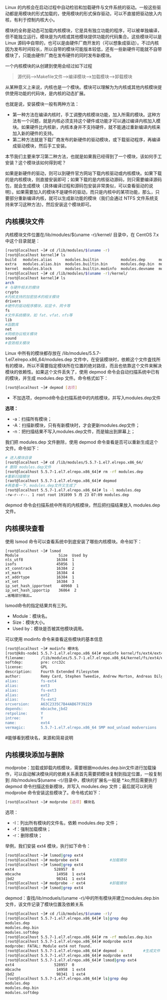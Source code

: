 Linux 的内核会在启动过程中自动检验和加载硬件与文件系统的驱动。一般这些驱动都是用模块的形式加载的，使用模块的形式保存驱动，可以不直接把驱动放入内核，有利于控制内核大小。



模块的全称是动态可加载内核模块，它是具有独立功能的程序，可以被单独编译，但不能独立运行。模块是为内核或其他模块提供功能的代码集合。这些模块可以是 Linux 源码中自带的，也可以是由硬件厂商开发的（可以想象成驱动）。不过内核因为发布时间较长，所以自带的模块可能版本较低，还有一些新硬件可能就不自带模块了，只能由硬件厂商在发布硬件的同时发布新模块。

一个内核模块的从创建到使用会经过如下过程

> 源代码-->Makefile文件-->编译模块-->加载模块-->卸载模块

从某种意义上来说，内核也是一个模块。模块可以理解为为内核或其他内核模块提供使用功能的代码块，是内核的动态扩展。

也就是说，安装模块一般有两种方法：

- 第一种方法在编译内核时，手工调整内核模块功能，加入所需的模块。这种方法有一个问题，就是内核必须支持这个硬件或功能才可以通过编译内核加入模块。如果硬件比内核新，内核本身并不支持硬件，就不能通过重新编译内核来加入新的硬件的支持。
- 第二种方法就是下载厂商发布的新硬件的驱动模块，或下载驱动程序，再编译成驱动模块，然后手工安装。


本节我们主要来学习第二种方法，也就是如果我已经得到了一个模块，该如何手工安装？这个模块该如何得到呢？

如果是新硬件的驱动，则可以到硬件官方网站下载内核驱动或内核模块。如果下载的是内核模块，则直接安装即可；如果下载的是内核驱动源码，则只需要编译源码包，就会生成模块（具体编译过程和源码包安装非常类似，可以查看驱动的说明）。如果需要加入的模块不是硬件的驱动，而只是内核中的某项功能，那么，只要部分重新编译内核，就可以生成新功能的模块（我们会通过 NTFS 文件系统支持来学习这种方法)，然后安装这个模块即可。

## 内核模块文件

内核模块文件位置在/lib/modules/$(uname -r)/kernel/ 目录中，在 CentOS 7.x 中这个目录就是：

```sh
[root@localhost ~]# cd /lib/modules/$(uname -r)
[root@localhost kernel]# ls
build   modules.alias      modules.builtin          modules.dep      modules.drm          modules.order    modules.symbols.bin  vdso
extra   modules.alias.bin  modules.builtin.bin      modules.dep.bin  modules.modesetting  modules.softdep  source               weak-updates
kernel  modules.block      modules.builtin.modinfo  modules.devname  modules.networking   modules.symbols  updates
[root@localhost ~]# cd /lib/modules/$(uname -r)/kernel/
[root@localhost kernel]# ls
arch
# 与硬件相关的模块
crypto
#内核支持的加密技术的相关模块
drivers
#硬件的驱动程序模块，如显卡、网卡等
fs
#文件系统模块，如 fat、vfat、nfs等
lib
#函数库
net
#网络协议相关模块
sound
#音效相关模块
```

Linux 中所有的模块都存放在 /lib/modules/5.5.7-1.el7.elrepo.x86_64/modules.dep 文件中，在安装模块时，依赖这个文件査找所有的模块，所以不需要指定模块所在位置的绝对路径，而且也依靠这个文件来解决模块的依赖性。如果这个文件丢失了，使用 depmod 命令会自动扫描系统中已有的模块，并生成 modules.dep 文件。命令格式如下：

```sh
[root@localhost ~]# depmod [选项]
```

* 不加选项，depmod命令会扫描系统中的内核模块，并写入modules.dep文件

**选项：**

- -a：扫描所有模块；
- -A：扫描新模块，只有有新模块时，才会更新modules.dep文件；
- -n：把扫描结果不写入modules.dep文件，而是输出到屏幕上；

我们把 modules.dep 文件删除，使用 depmod 命令查看是否可以重新生成这个文件。命令如下：

```sh
# 进入模块目录
[root@localhost ~]# cd /lib/modules/5.5.7-1.el7.elrepo.x86_64/
# 删除 modules.dep文件
[root@localhost 5.5.7-1.el7.elrepo.x86_64]# rm -rf modules.dep
#重新扫描模块
[raot@localhost 5.5.7-1.el7.elrepo.x86_64]# depmod
#再查看一下，modules.dep文件又生成了
[root@localhost 5.5.7-1.el7.elrepo.x86_64]# ls -l modules.dep
-rw-r--r--. 1 root root 191899 5 月 23 07:09 modules.dep
```

depmod 命令会扫描系统中所有的内核模块，然后把扫描结果放入 modules.dep 文件。

## 内核模块查看

使用 lsmod 命令可以查看系统中到底安装了哪些内核模块。命令如下：

```shell
[root@localhost ~]# lsmod
Module                  Size  Used by
nls_utf8               16384  1 
isofs                  45056  1 
xt_conntrack           16384  2 
xt_mark                16384  4 
xt_addrtype            16384  1 
xt_set                 16384  3 
ip_set_hash_ipportnet    40960  1 
ip_set_hash_ipportip    36864  2 
…省略部分输出…
```

lsmod命令的指定结果共有三列。

- Module：模块名。
- Size：模块大小。
- Used by：模块是否被其他模块调用。

可以使用 modinfo 命令来查看这些模块的基本信息

```sh
[root@localhost ~]# modinfo 模块名
[root@k8s-node1 5.5.7-1.el7.elrepo.x86_64]# modinfo kernel/fs/ext4/ext4.ko 
filename:       /lib/modules/5.5.7-1.el7.elrepo.x86_64/kernel/fs/ext4/ext4.ko
softdep:        pre: crc32c
license:        GPL
description:    Fourth Extended Filesystem
author:         Remy Card, Stephen Tweedie, Andrew Morton, Andreas Dilger, Theodore Ts'o and others
alias:          fs-ext4
alias:          ext3
alias:          fs-ext3
alias:          ext2
alias:          fs-ext2
srcversion:     A63C2335C7B44AB67F39229
depends:        mbcache,jbd2
retpoline:      Y
intree:         Y
name:           ext4
vermagic:       5.5.7-1.el7.elrepo.x86_64 SMP mod_unload modversions 
```

\#能够看到模块名，来源和简易说明

## 内核模块添加与删除

modprobe：加载或卸载内核模块，需要根据modules.dep.bin文件进行加载操作，可以自动解决模块间的依赖关系表首先需要把模块复制到指定位置，一般复制到 /lib/modules/$(uname -r)/目录中，模块的扩展名一般是 *.ko;然后需要执行 depmod 命令扫描这些新模块，并写入 modules.dep 文件；最后就可以利用 modprobe 命令安装这些模块了。命令格式如下：

```sh
[root@localhost ~]# modprobe [选项] 模块名
```

选项：

- -I：列出所有模块的文件名，依赖 modules.dep 文件；
- -f：强制加载模块；
- -r：删除模块；

举例，我们安装 ext4 模块，执行如下命令：

```sh
[root@localhost ~]# lsmod|grep ext4     
[root@localhost ~]# modprobe ext4              #加载模块
[root@localhost ~]# lsmod|grep ext4
ext4                  528957  0 
mbcache                14958  1 ext4
jbd2                   98341  1 ext4
[root@localhost ~]# modprobe -r ext4           #卸载模块
[root@localhost ~]# lsmod|grep ext4
```

depmod：查找/lib/moduels/(uname -r)/中的所有模块并建立modules.dep.bin文件，该文件记录了模块位置及依赖关系

```sh
[root@localhost ~]# cd /lib/modules/$(uname -r)/
[root@localhost 5.5.7-1.el7.elrepo.x86_64]# ls|grep dep  
modules.dep
modules.dep.bin
modules.softdep
[root@localhost 5.5.7-1.el7.elrepo.x86_64]# rm -rf modules.dep.bin 
[root@localhost 5.5.7-1.el7.elrepo.x86_64]# modprobe ext4
modprobe: FATAL: Module ext4 not found.
[root@localhost 5.5.7-1.el7.elrepo.x86_64]# depmod -a         #生成文件
[root@localhost 5.5.7-1.el7.elrepo.x86_64]# modprobe ext4
[root@localhost 5.5.7-1.el7.elrepo.x86_64]# lsmod|grep ext4
ext4                  528957  0 
mbcache                14958  1 ext4
jbd2                   98341  1 ext4
[root@localhost 5.5.7-1.el7.elrepo.x86_64]# ls|grep dep            
modules.dep
modules.dep.bin
modules.softdep
```